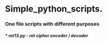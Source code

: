# Simple_python_scripts.
### One file scripts with different purposes
##### * rot13.py - rot cipher encoder / decoder

